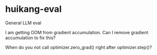 # huikang-eval
General LLM eval


I am getting OOM from gradient accumulation. Can I remove gradient accumulation to fix this?

When do you not call optimizer.zero_grad() right after optimizer.step()?


